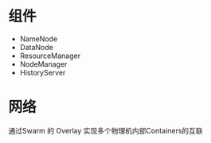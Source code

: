 # 组件
 - NameNode
 - DataNode
 - ResourceManager
 - NodeManager
 - HistoryServer

# 网络

通过Swarm 的 Overlay 实现多个物理机内部Containers的互联